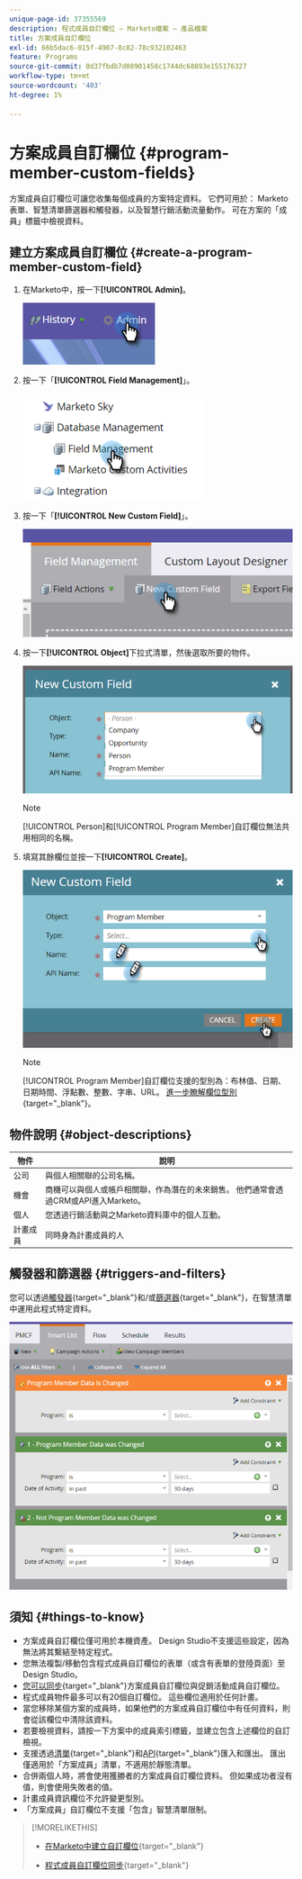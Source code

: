 ```yaml
---
unique-page-id: 37355569
description: 程式成員自訂欄位 — Marketo檔案 — 產品檔案
title: 方案成員自訂欄位
exl-id: 66b5dac6-015f-4907-8c82-78c932102463
feature: Programs
source-git-commit: 0d37fbdb7d08901458c1744dc68893e155176327
workflow-type: tm+mt
source-wordcount: '403'
ht-degree: 1%

---
```


# 方案成員自訂欄位 {#program-member-custom-fields}

方案成員自訂欄位可讓您收集每個成員的方案特定資料。 它們可用於： Marketo表單、智慧清單篩選器和觸發器，以及智慧行銷活動流量動作。 可在方案的「成員」標籤中檢視資料。

## 建立方案成員自訂欄位 {#create-a-program-member-custom-field}

1. 在Marketo中，按一下&#x200B;**[!UICONTROL Admin]**。

   ![](assets/one.png)

1. 按一下「**[!UICONTROL Field Management]**」。

   ![](assets/two.png)

1. 按一下「**[!UICONTROL New Custom Field]**」。

   ![](assets/three.png)

1. 按一下&#x200B;**[!UICONTROL Object]**&#x200B;下拉式清單，然後選取所要的物件。

   ![](assets/four.png)

   >[!NOTE]
   >
   >[!UICONTROL Person]和[!UICONTROL Program Member]自訂欄位無法共用相同的名稱。

1. 填寫其餘欄位並按一下&#x200B;**[!UICONTROL Create]**。

   ![](assets/five.png)

   >[!NOTE]
   >
   >[!UICONTROL Program Member]自訂欄位支援的型別為：布林值、日期、日期時間、浮點數、整數、字串、URL。 [進一步瞭解欄位型別](/help/marketo/product-docs/administration/field-management/custom-field-type-glossary.md){target="_blank"}。

## 物件說明 {#object-descriptions}

| 物件 | 說明 |
|---|---|
| 公司 | 與個人相關聯的公司名稱。 |
| 機會 | 商機可以與個人或帳戶相關聯，作為潛在的未來銷售。 他們通常會透過CRM或API進入Marketo。 |
| 個人 | 您透過行銷活動與之Marketo資料庫中的個人互動。 |
| 計畫成員 | 同時身為計畫成員的人 |

## 觸發器和篩選器 {#triggers-and-filters}

您可以透過[觸發器](/help/marketo/product-docs/core-marketo-concepts/smart-campaigns/creating-a-smart-campaign/define-smart-list-for-smart-campaign-trigger.md){target="_blank"}和/或[篩選器](/help/marketo/product-docs/core-marketo-concepts/smart-lists-and-static-lists/creating-a-smart-list/find-and-add-filters-to-a-smart-list.md){target="_blank"}，在智慧清單中運用此程式特定資料。

![](assets/six.png)

## 須知 {#things-to-know}

* 方案成員自訂欄位僅可用於本機資產。 Design Studio不支援這些設定，因為無法將其繫結至特定程式。
* 您無法複製/移動包含程式成員自訂欄位的表單（或含有表單的登陸頁面）至Design Studio。
* [您可以同步](/help/marketo/product-docs/core-marketo-concepts/programs/working-with-programs/program-member-custom-field-sync.md){target="_blank"}方案成員自訂欄位與促銷活動成員自訂欄位。
* 程式成員物件最多可以有20個自訂欄位。 這些欄位適用於任何計畫。
* 當您移除某個方案的成員時，如果他們的方案成員自訂欄位中有任何資料，則會從該欄位中清除該資料。
* 若要檢視資料，請按一下方案中的成員索引標籤，並建立包含上述欄位的自訂檢視。
* 支援透過[清單](/help/marketo/getting-started/quick-wins/import-a-list-of-people.md){target="_blank"}和[API](https://experienceleague.adobe.com/zh-hant/docs/marketo-developer/marketo/home){target="_blank"}匯入和匯出。 匯出僅適用於「方案成員」清單，不適用於靜態清單。
* 合併兩個人時，將會使用獲勝者的方案成員自訂欄位資料。 但如果成功者沒有值，則會使用失敗者的值。
* 計畫成員資訊欄位不允許變更型別。
* 「方案成員」自訂欄位不支援「包含」智慧清單限制。

>[!MORELIKETHIS]
>
>* [在Marketo中建立自訂欄位](/help/marketo/product-docs/administration/field-management/create-a-custom-field-in-marketo.md){target="_blank"}
>
>* [程式成員自訂欄位同步](/help/marketo/product-docs/core-marketo-concepts/programs/working-with-programs/program-member-custom-field-sync.md){target="_blank"}
